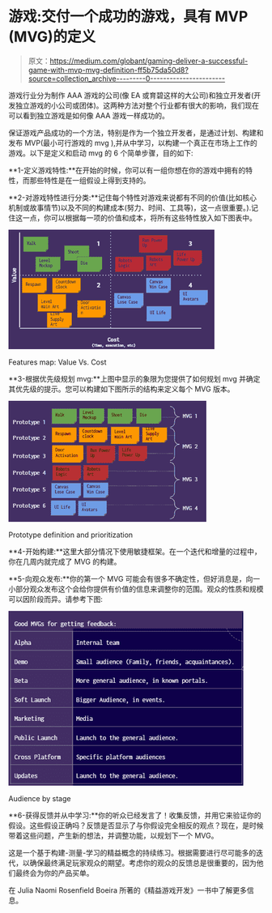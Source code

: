 # 游戏:交付一个成功的游戏，具有 MVP (MVG)的定义

> 原文：<https://medium.com/globant/gaming-deliver-a-successful-game-with-mvp-mvg-definition-ff5b75da50d8?source=collection_archive---------0----------------------->

游戏行业分为制作 AAA 游戏的公司(像 EA 或育碧这样的大公司)和独立开发者(开发独立游戏的小公司或团体)。这两种方法对整个行业都有很大的影响，我们现在可以看到独立游戏是如何像 AAA 游戏一样成功的。

保证游戏产品成功的一个方法，特别是作为一个独立开发者，是通过计划、构建和发布 MVP(最小可行游戏的 mvg ),并从中学习，以构建一个真正在市场上工作的游戏。以下是定义和启动 mvg 的 6 个简单步骤，目的如下:

**1-定义游戏特性:**在开始的时候，你可以有一组你想在你的游戏中拥有的特性，而那些特性是在一组假设上得到支持的。

**2-对游戏特性进行分类:**记住每个特性对游戏来说都有不同的价值(比如核心机制或故事情节)以及不同的构建成本(努力、时间、工具等)，这一点很重要。).记住这一点，你可以根据每一项的价值和成本，将所有这些特性放入如下图表中。

![](img/372adaa430932b17df91f5ce36c08a4e.png)

Features map: Value Vs. Cost

**3-根据优先级规划 mvg:**上图中显示的象限为您提供了如何规划 mvg 并确定其优先级的提示。您可以构建如下图所示的结构来定义每个 MVG 版本。

![](img/74c2f8dcbb7f8502a86788818591d76d.png)

Prototype definition and prioritization

**4-开始构建:**这里大部分情况下使用敏捷框架。在一个迭代和增量的过程中，你在几周内就完成了 MVG 的构建。

**5-向观众发布:**你的第一个 MVG 可能会有很多不确定性，但好消息是，向一小部分观众发布这个会给你提供有价值的信息来调整你的范围。观众的性质和规模可以因阶段而异。请参考下图:

![](img/1e766524fc063a8ad158f498ea2bc228.png)

Audience by stage

**6-获得反馈并从中学习:**你的听众已经发言了！收集反馈，并用它来验证你的假设。这些假设正确吗？反馈是否显示了与你假设完全相反的观点？现在，是时候带着这些问题，产生新的想法，并调整功能，以规划下一个 MVG。

这是一个基于构建-测量-学习的精益概念的持续练习。根据需要进行尽可能多的迭代，以确保最终满足玩家观众的期望。考虑你的观众的反馈总是很重要的，因为他们最终会为你的产品买单。

在 Julia Naomi Rosenfield Boeira 所著的《精益游戏开发》一书中了解更多信息。